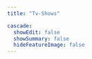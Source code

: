 ```yaml
---
title: "Tv-Shows"

cascade:
  showEdit: false
  showSummary: false
  hideFeatureImage: false
---
```


